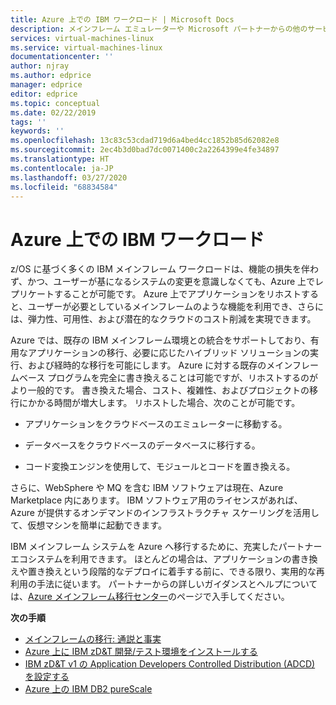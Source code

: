 ```yaml
---
title: Azure 上での IBM ワークロード | Microsoft Docs
description: メインフレーム エミュレーターや Microsoft パートナーからの他のサービスを利用して、Microsoft Azure を使用する IBM z/OS ワークロードをリホストします。
services: virtual-machines-linux
ms.service: virtual-machines-linux
documentationcenter: ''
author: njray
ms.author: edprice
manager: edprice
editor: edprice
ms.topic: conceptual
ms.date: 02/22/2019
tags: ''
keywords: ''
ms.openlocfilehash: 13c83c53cdad719d6a4bed4cc1852b85d62082e8
ms.sourcegitcommit: 2ec4b3d0bad7dc0071400c2a2264399e4fe34897
ms.translationtype: HT
ms.contentlocale: ja-JP
ms.lasthandoff: 03/27/2020
ms.locfileid: "68834584"
---
```

# <a name="ibm-workloads-on-azure"></a>Azure 上での IBM ワークロード

z/OS に基づく多くの IBM メインフレーム ワークロードは、機能の損失を伴わず、かつ、ユーザーが基になるシステムの変更を意識しなくても、Azure 上でレプリケートすることが可能です。 Azure 上でアプリケーションをリホストすると、ユーザーが必要としているメインフレームのような機能を利用でき、さらには、弾力性、可用性、および潜在的なクラウドのコスト削減を実現できます。

Azure では、既存の IBM メインフレーム環境との統合をサポートしており、有用なアプリケーションの移行、必要に応じたハイブリッド ソリューションの実行、および経時的な移行を可能にします。 Azure に対する既存のメインフレームベース プログラムを完全に書き換えることは可能ですが、リホストするのがより一般的です。 書き換えた場合、コスト、複雑性、およびプロジェクトの移行にかかる時間が増大します。 リホストした場合、次のことが可能です。

- アプリケーションをクラウドベースのエミュレーターに移動する。

- データベースをクラウドベースのデータベースに移行する。

- コード変換エンジンを使用して、モジュールとコードを置き換える。

さらに、WebSphere や MQ を含む IBM ソフトウェアは現在、Azure Marketplace 内にあります。 IBM ソフトウェア用のライセンスがあれば、Azure が提供するオンデマンドのインフラストラクチャ スケーリングを活用して、仮想マシンを簡単に起動できます。

IBM メインフレーム システムを Azure へ移行するために、充実したパートナー エコシステムを利用できます。 ほとんどの場合は、アプリケーションの書き換えや置き換えという段階的なデプロイに着手する前に、できる限り、実用的な再利用の手法に従います。 パートナーからの詳しいガイダンスとヘルプについては、[Azure メインフレーム移行センター](https://azure.microsoft.com/migration/mainframe/)のページで入手してください。

**次の手順**

- [メインフレームの移行: 通説と事実](https://docs.microsoft.com/azure/architecture/cloud-adoption/infrastructure/mainframe-migration/myths-and-facts)
- [Azure 上に IBM zD&T 開発/テスト環境をインストールする](./install-ibm-z-environment.md)
- [IBM zD&T v1 の Application Developers Controlled Distribution (ADCD) を設定する](./demo.md)
- [Azure 上の IBM DB2 pureScale](https://docs.microsoft.com/azure/virtual-machines/linux/ibm-db2-purescale-azure)
